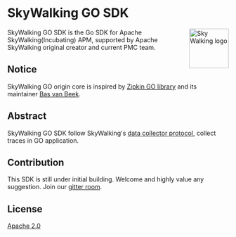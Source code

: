 SkyWalking GO SDK
==========

<img src="https://skywalkingtest.github.io/page-resources/3.0/skywalking.png" alt="Sky Walking logo" height="90px" align="right" />

SkyWalking GO SDK is the Go SDK for Apache SkyWalking(Incubating) APM, supported by Apache SkyWalking original creator and current PMC team.

## Notice
SkyWalking GO origin core is inspired by [Zipkin GO library](https://github.com/openzipkin/zipkin-go)
and its maintainer [Bas van Beek](https://github.com/basvanbeek).

## Abstract
SkyWalking GO SDK follow SkyWalking's [data collector protocol](https://github.com/apache/incubator-skywalking-data-collect-protocol),
collect traces in GO application.

## Contribution
This SDK is still under initial building. Welcome and highly value any suggestion. Join our [gitter room](https://gitter.im/openskywalking/Lobby).

## License
[Apache 2.0](LICENSE.md)
